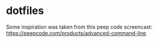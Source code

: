 dotfiles
========

Some inspiration was taken from this peep code screencast: https://peepcode.com/products/advanced-command-line